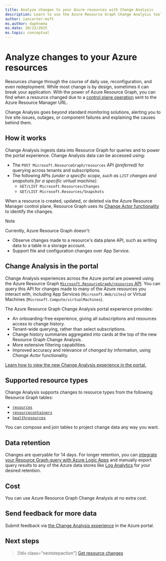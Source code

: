```yaml
---
title: Analyze changes to your Azure resources with Change Analysis
description: Learn to use the Azure Resource Graph Change Analysis tool to explore and analyze changes in your resources.
author: iancarter-msft
ms.author: daphnema
ms.date: 10/23/2025
ms.topic: conceptual
---
```


# Analyze changes to your Azure resources

Resources change through the course of daily use, reconfiguration, and even redeployment. While most change is by design, sometimes it can break your application. With the power of Azure Resource Graph, you can find when a resource changed due to a [control plane operation](../../../azure-resource-manager/management/control-plane-and-data-plane.md) sent to the Azure Resource Manager URL.

Change Analysis goes beyond standard monitoring solutions, alerting you to live site issues, outages, or component failures and explaining the causes behind them.

## How it works 

Change Analysis ingests data into Resource Graph for queries and to power the portal experience. Change Analysis data can be accessed using:

- The `POST Microsoft.ResourceGraph/resources` API _(preferred)_ for querying across tenants and subscriptions.
- The following APIs _(under a specific scope, such as `LIST` changes and snapshots for a specific virtual machine):_
   - `GET/LIST Microsoft.Resources/Changes`
   - `GET/LIST Microsoft.Resources/Snapshots`

When a resource is created, updated, or deleted via the Azure Resource Manager control plane, Resource Graph uses its [Change Actor functionality](./get-resource-changes.md) to identify the changes.

> [!NOTE]
> Currently, Azure Resource Graph doesn't:
>
> - Observe changes made to a resource's data plane API, such as writing data to a table in a storage account.
> - Support file and configuration changes over App Service.

## Change Analysis in the portal 

Change Analysis experiences across the Azure portal are powered using the Azure Resource Graph [`Microsoft.ResourceGraph/resources` API](/rest/api/azureresourcegraph/resourcegraph/resources/resources). You can query this API for changes made to many of the Azure resources you interact with, including App Services (`Microsoft.Web/sites`) or Virtual Machines (`Microsoft.Compute/virtualMachines`).

The Azure Resource Graph Change Analysis portal experience provides:

- An onboarding-free experience, giving all subscriptions and resources access to change history.
- Tenant-wide querying, rather than select subscriptions.
- Change history summaries aggregated into cards at the top of the new Resource Graph Change Analysis.
- More extensive filtering capabilities.
- Improved accuracy and relevance of _changed by_ information, using _Change Actor_ functionality.

[Learn how to view the new Change Analysis experience in the portal.](./view-resource-changes.md)

## Supported resource types

Change Analysis supports changes to resource types from the following Resource Graph tables:
- [`resources`](../reference/supported-tables-resources.md#resources)
- [`resourcecontainers`](../reference/supported-tables-resources.md#resourcecontainers)
- [`healthresources`](../reference/supported-tables-resources.md#healthresources)

You can compose and join tables to project change data any way you want.

## Data retention

Changes are queryable for 14 days. For longer retention, you can [integrate your Resource Graph query with Azure Logic Apps](../tutorials/logic-app-calling-arg.md) and manually export query results to any of the Azure data stores like [Log Analytics](/azure/azure-monitor/logs/log-analytics-overview) for your desired retention.

## Cost

You can use Azure Resource Graph Change Analysis at no extra cost.

## Send feedback for more data

Submit feedback via [the Change Analysis experience](./view-resource-changes.md) in the Azure portal.

## Next steps

> [!div class="nextstepaction"]
> [Get resource changes](../how-to/get-resource-changes.md)
